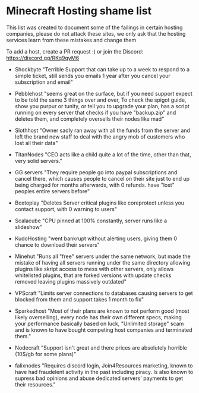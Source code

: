 # Minecraft Hosting shame list
This list was created to document some of the failings in certain hosting companies,
please do not attack these sites, we only ask that the hosting services learn from these mistakes and change them

To add a host, create a PR request :)
 or join the Discord: https://discord.gg/RKq9qyM6

* Shockbyte "Terrible Support that can take up to a week to respond to a simple ticket, still sends you emails 1 year after you cancel your subscription and email"

* Pebblehost "seems great on the surface, but if you need support expect to be told the same 3 things over and over,  To check the spigot guide, show you purpur or tunity, or tell you to upgrade your plan, has a script running on every server that checks if you have "backup.zip" and deletes them, and completely oversells their nodes like mad"

* Slothhost "Owner sadly ran away with all the funds from the server and left the brand new staff to deal with the angry mob of customers who lost all their data"

* TitanNodes "CEO acts like a child quite a lot of the time, other than that, very solid servers."

* GG servers "They require people go into paypal subscriptions and cancel there, which causes people to cancel on their site just to end up being charged for months afterwards, with 0 refunds.  have "lost" peoples entire servers before"

* Boxtoplay "Deletes Server critical plugins like coreprotect unless you contact support, with 0 warning to users"

* Scalacube "CPU pinned at 100% constantly, server runs like a slideshow"

* KudoHosting "went bankrupt without alerting users, giving them 0 chance to download their servers"

* Minehut "Runs all "free" servers under the same network, but made the mistake of having all servers running under the same directory allowing plugins like skript access to mess with other servers, only allows whitelisted plugins, that are forked versions with update checks removed leaving plugins massively outdated"

* VPScraft "Limits server connections to databases causing servers to get blocked from them and support takes 1 month to fix"

* Sparkedhost "Most of their plans are known to not perform good (most likely overselling), every node has their own different specs, making your performance basically based on luck, "Unlimited storage" scam and is known to have bought competing host companies and terminated them."

* Nodecraft "Support isn't great and there prices are absolutely horrible (10$/gb for some plans)"

* falixnodes "Requires discord login, Join4Resources marketing, known to have had fraudelent activity in the past including piracy. Is also known to supress bad opinions and abuse dedicated servers' payments to get their resources."
